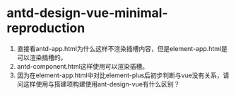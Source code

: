 # antd-design-vue-minimal-reproduction

1. 直接看antd-app.html为什么这样不渲染插槽内容，但是element-app.html是可以渲染插槽的。
2. antd-component.html这样使用可以渲染插槽。
3. 因为在element-app.html中对比element-plus后初步判断与vue没有关系，请问这样使用与搭建项构建使用ant-design-vue有什么区别？
